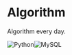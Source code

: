 # Algorithm
Algorithm every day.

<img alt="Python" src ="https://img.shields.io/badge/Python-3776AB.svg?&style=for-the-badge&logo=Python&logoColor=white"/><img alt="MySQL" src ="https://img.shields.io/badge/MySQL-d88700.svg?&style=for-the-badge&logo=MySQL&logoColor=white"/>
